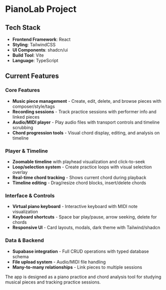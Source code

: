 # PianoLab Project

## Tech Stack
- **Frontend Framework**: React
- **Styling**: TailwindCSS
- **UI Components**: shadcn/ui
- **Build Tool**: Vite
- **Language**: TypeScript

## Current Features

### Core Features
- **Music piece management** - Create, edit, delete, and browse pieces with composer/style/tags
- **Recording sessions** - Track practice sessions with performer info and linked pieces  
- **Audio/MIDI player** - Play audio files with transport controls and timeline scrubbing
- **Chord progression tools** - Visual chord display, editing, and analysis on timeline

### Player & Timeline
- **Zoomable timeline** with playhead visualization and click-to-seek
- **Loop/selection system** - Create practice loops with visual selection overlay
- **Real-time chord tracking** - Shows current chord during playback
- **Timeline editing** - Drag/resize chord blocks, insert/delete chords

### Interface & Controls  
- **Virtual piano keyboard** - Interactive keyboard with MIDI note visualization
- **Keyboard shortcuts** - Space bar play/pause, arrow seeking, delete for chords
- **Responsive UI** - Card layouts, modals, dark theme with Tailwind/shadcn

### Data & Backend
- **Supabase integration** - Full CRUD operations with typed database schema
- **File upload system** - Audio/MIDI file handling
- **Many-to-many relationships** - Link pieces to multiple sessions

The app is designed as a piano practice and chord analysis tool for studying musical pieces and tracking practice sessions.